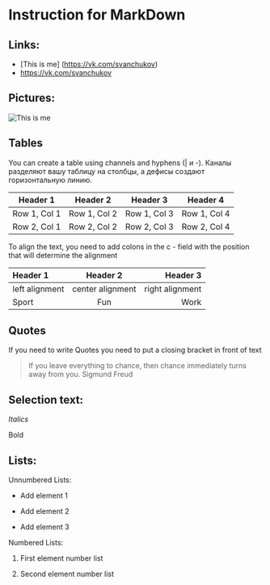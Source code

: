 # Instruction for MarkDown

## Links:

* [This is me] (https://vk.com/svanchukov)
* <https://vk.com/svanchukov>

## Pictures:

![This is me](me.jpg)

## Tables

You can create a table using channels and hyphens (| и -). Каналы разделяют вашу таблицу на столбцы, а дефисы создают горизонтальную линию.

| Header 1 | Header 2 | Header 3 | Header 4 |
| -------- | -------- | -------- | -------- |
| Row 1, Col 1 | Row 1, Col 2 |Row 1, Col 3 | Row 1, Col 4 |
| Row 2, Col 1 | Row 2, Col 2 |Row 2, Col 3 | Row 2, Col 4 |

To align the text, you need to add colons in the c - field with the position that will determine the alignment

| Header 1 | Header 2 | Header 3 |
| :- | :-: | -:|
| left alignment | center alignment | right alignment |
| Sport | Fun | Work |

## Quotes

If you need to write Quotes you need to put a closing bracket in front of text

> If you leave everything to chance, then chance immediately turns away from you. Sigmund Freud

## Selection text:

*Italics*

Bold

## Lists:

Unnumbered Lists:

* Add element 1

* Add element 2

* Add element 3

Numbered Lists:

1. First element number list

2. Second element number list